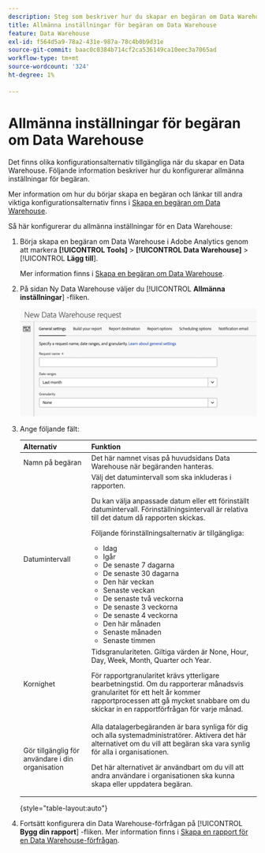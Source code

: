 ```yaml
---
description: Steg som beskriver hur du skapar en begäran om Data Warehouse.
title: Allmänna inställningar för begäran om Data Warehouse
feature: Data Warehouse
exl-id: f564d5a9-78a2-431e-987a-78c4b0b9d31e
source-git-commit: baac0c0384b714cf2ca536149ca10eec3a7065ad
workflow-type: tm+mt
source-wordcount: '324'
ht-degree: 1%

---
```


# Allmänna inställningar för begäran om Data Warehouse

Det finns olika konfigurationsalternativ tillgängliga när du skapar en Data Warehouse. Följande information beskriver hur du konfigurerar allmänna inställningar för begäran.

Mer information om hur du börjar skapa en begäran och länkar till andra viktiga konfigurationsalternativ finns i [Skapa en begäran om Data Warehouse](/help/export/data-warehouse/create-request/t-dw-create-request.md).

Så här konfigurerar du allmänna inställningar för en Data Warehouse:

1. Börja skapa en begäran om Data Warehouse i Adobe Analytics genom att markera **[!UICONTROL Tools]** > **[!UICONTROL Data Warehouse]** > [!UICONTROL **Lägg till**].

   Mer information finns i [Skapa en begäran om Data Warehouse](/help/export/data-warehouse/create-request/t-dw-create-request.md).

1. På sidan Ny Data Warehouse väljer du [!UICONTROL **Allmänna inställningar**] -fliken.

   ![Målflik för rapport](assets/dw-general-settings.png)

1. Ange följande fält:

   | Alternativ | Funktion |
   |---------|----------|
   | Namn på begäran | Det här namnet visas på huvudsidans Data Warehouse när begäranden hanteras. |
   | Datumintervall | Välj det datumintervall som ska inkluderas i rapporten. <p>Du kan välja anpassade datum eller ett förinställt datumintervall. Förinställningsintervall är relativa till det datum då rapporten skickas.</p><p>Följande förinställningsalternativ är tillgängliga:</p><ul><li>Idag</li><li>Igår</li><li>De senaste 7 dagarna</li><li>De senaste 30 dagarna</li><li>Den här veckan</li><li>Senaste veckan</li><li>De senaste två veckorna</li><li>De senaste 3 veckorna</li><li>De senaste 4 veckorna</li><li>Den här månaden</li><li>Senaste månaden</li><li>Senaste timmen</li></ul> |
   | Kornighet | <!--what does this setting do? It's not the schedule/frequency... --> Tidsgranulariteten. Giltiga värden är None, Hour, Day, Week, Month, Quarter och Year.<p>För rapportgranularitet krävs ytterligare bearbetningstid. Om du rapporterar månadsvis granularitet för ett helt år kommer rapportprocessen att gå mycket snabbare om du skickar in en rapportförfrågan för varje månad.</p> |
   | Gör tillgänglig för användare i din organisation | Alla datalagerbegäranden är bara synliga för dig och alla systemadministratörer. Aktivera det här alternativet om du vill att begäran ska vara synlig för alla i organisationen. <p>Det här alternativet är användbart om du vill att andra användare i organisationen ska kunna skapa eller uppdatera begäran.</p> |

   {style="table-layout:auto"}

1. Fortsätt konfigurera din Data Warehouse-förfrågan på [!UICONTROL **Bygg din rapport**] -fliken. Mer information finns i [Skapa en rapport för en Data Warehouse-förfrågan](/help/export/data-warehouse/create-request/dw-request-build-report.md).
